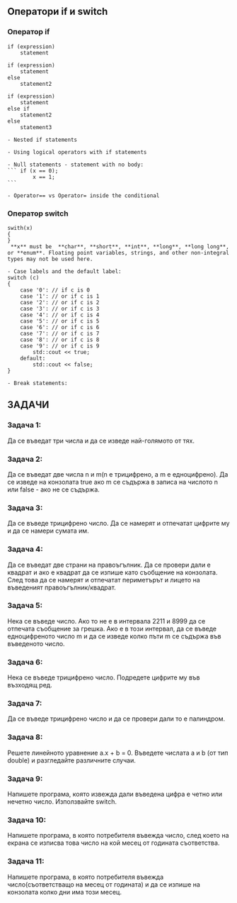 ## Оператори if и switch

### Оператор if
    if (expression)
        statement

    if (expression)
        statement
    else
        statement2

    if (expression)
        statement
    else if
        statement2
    else
        statement3

    - Nested if statements

    - Using logical operators with if statements

    - Null statements - statement with no body:
    ``` if (x == 0);
            x == 1;
    ```

    - Operator== vs Operator= inside the conditional


### Оператор switch

    swith(x)
    {
    }
     **x** must be  **char**, **short**, **int**, **long**, **long long**, or **enum**. Floating point variables, strings, and other non-integral types may not be used here.

    - Case labels and the default label:
    switch (c)
    {
        case '0': // if c is 0
        case '1': // or if c is 1
        case '2': // or if c is 2
        case '3': // or if c is 3
        case '4': // or if c is 4
        case '5': // or if c is 5
        case '6': // or if c is 6
        case '7': // or if c is 7
        case '8': // or if c is 8
        case '9': // or if c is 9
            std::cout << true;
        default:
            std::cout << false;
    }

    - Break statements:

## ЗАДАЧИ

### Задача 1:
Да се въведат три числа и да се изведе най-голямото от тях.

### Задача 2:
Да се въведат две числа n и m(n е трицифрено, а m е едноцифрено). Да се изведе на конзолата true ако m се съдържа в записа на числото n или false - ако не се съдържа.

### Задача 3:
Да се въведе трицифрено число. Да се намерят и отпечатат цифрите му и да се намери сумата им.

### Задача 4:
Да се въведат две страни на правоъгълник. Да се провери дали е квадрат и ако е квадрат да се изпише като съобщение на конзолата. След това да се намерят и отпечатат периметърът и лицето на въведеният правоъгълник/квадрат.

### Задача 5:
Нека се въведе число. Ако то не е в интервала 2211 и 8999 да се отпечата съобщение за грешка. Ако е в този интервал, да се въведе едноцифреното число m и да се изведе колко пъти m се съдържа във въведеното число.

### Задача 6:
Нека се въведе трицифрено число. Подредете цифрите му във възходящ ред.

### Задача 7:
Да се въведе трицифрено число и да се провери дали то е палиндром.

### Задача 8:
Решете линейното уравнение a.x + b = 0. Въведете числата a и b (от тип double) и разгледайте различните случаи.

### Задача 9:
Напишете програма, която извежда дали въведена цифра е четно или нечетно число. Използвайте switch.

### Задача 10:
Напишете програма, в която потребителя въвежда число, след което на екрана се изписва това число на кой месец от годината съответства.

### Задача 11:
Напишете програма, в която потребителя въвежда число(съответстващо на месец от годината) и да се изпише на конзолата колко дни има този месец.
